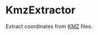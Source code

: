 KmzExtractor
============

Extract coordinates from [KMZ](http://www.google.com/earth/outreach/tutorials/kmz.html) files.
